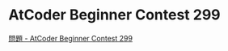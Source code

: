 AtCoder Beginner Contest 299
===

[問題 - AtCoder Beginner Contest 299](https://atcoder.jp/contests/abc299/tasks)
